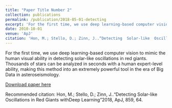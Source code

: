 ```yaml
---
title: "Paper Title Number 2"
collection: publications
permalink: /publication/2018-05-01-detecting
excerpt: 'For the first time, we use deep learning-based computer vision to mimic the human visual ability in detecting solar-like oscillations in images of red giants power spectra. Thousands of stars can be analyzed in seconds with a human expert-level ability, making this method into an extremely powerful tool in the era of Big Data in asteroseismology.'
date: 2010-10-01
venue: 'ApJ'
citation: 'Hon, M.; Stello, D.; Zinn, J..“Detecting  Solar-like  Oscillations  in  Red  Giants  with Deep Learning”2018, ApJ, 859, 64.'
---
```

For the first time, we use deep learning-based computer vision to mimic the human visual ability in detecting solar-like oscillations in red giants. Thousands of stars can be analyzed in seconds with a human expert-level ability, making this method into an extremely powerful tool in the era of Big Data in asteroseismology.

[Download paper here](https://arxiv.org/pdf/1804.07495f)

Recommended citation: Hon, M.; Stello, D.; Zinn, J..“Detecting  Solar-like  Oscillations  in  Red  Giants  withDeep Learning”2018, ApJ, 859, 64.
